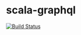 # scala-graphql

[![Build Status](https://travis-ci.org/ngthanhtrung/scala-graphql.svg)](https://travis-ci.org/ngthanhtrung/scala-graphql)
